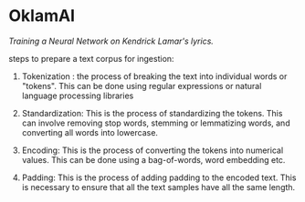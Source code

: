 # **OklamAI**
_Training a Neural Network on Kendrick Lamar's lyrics._

steps to prepare a text corpus for ingestion:
   
1. Tokenization : the process of breaking the text into individual words or "tokens". This can be done using regular expressions or natural language processing libraries 
   
2. Standardization: This is the process of standardizing the tokens. This can involve removing stop words, stemming or lemmatizing words, and converting all words into lowercase. 
    
3. Encoding: This is the process of converting the tokens into numerical values. This can be done using a bag-of-words, word embedding etc. 
   
4. Padding: This is the process of adding padding to the encoded text. This is necessary to ensure that all the text samples have all the same length. 



